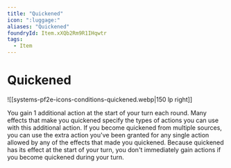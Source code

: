 ```yaml
---
title: "Quickened"
icon: ":luggage:"
aliases: "Quickened"
foundryId: Item.xXQb2Rm9R1IHqwtr
tags:
  - Item
---
```


# Quickened
![[systems-pf2e-icons-conditions-quickened.webp|150 lp right]]

You gain 1 additional action at the start of your turn each round. Many effects that make you quickened specify the types of actions you can use with this additional action. If you become quickened from multiple sources, you can use the extra action you've been granted for any single action allowed by any of the effects that made you quickened. Because quickened has its effect at the start of your turn, you don't immediately gain actions if you become quickened during your turn.


